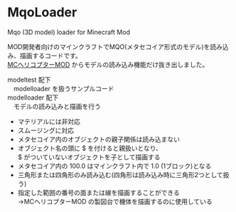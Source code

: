 # MqoLoader
Mqo (3D model) loader for Minecraft Mod

MOD開発者向けのマインクラフトでMQO(メタセコイア形式のモデル)を読み込み、描画するコードです。  
[MCヘリコプターMOD](http://forum.minecraftuser.jp/viewtopic.php?f=13&t=14837 "") からモデルの読み込み機能だけ抜き出しました。


modeltest 配下  
　modelloader を扱うサンプルコード  
modelloader 配下  
　モデルの読み込みと描画を行う  

* マテリアルには非対応
* スムージングに対応
* メタセコイア内のオブジェクトの親子関係は読み込まない
* オブジェクト名の頭に $ を付けると親扱いとなり、  
$ がついていないオブジェクトを子として描画する
* メタセコイア内の 100.0 はマインクラフト内で 1.0 (1ブロック)となる
* 三角形または四角形のみ読み込む(四角形は読み込み時に三角形2つとして扱う)
* 指定した範囲の番号の面または線を描画することができる  
→MCヘリコプターMOD の製図台で機体を描画するのに使用している
